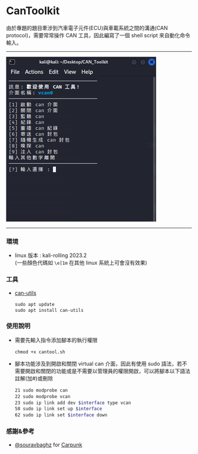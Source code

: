 # CanToolkit
由於專題的題目牽涉到汽車電子元件(ECU)與車載系統之間的溝通(CAN protocol)，需要常常操作 CAN 工具，因此編寫了一個 shell script 來自動化命令輸入。
***
![toolkit img](https://github.com/Dino65535/CAN_Toolkit/blob/e61dd21ed8aff8376daf992e30a5b84d22983d26/img/toolkit.png)
***

### 環境
* linux 版本 : kali-rolling 2023.2  
(一些顏色代碼如 `\e[1m` 在其他 linux 系統上可會沒有效果)

### 工具
* [can-utils](https://github.com/linux-can/can-utils)

      sudo apt update
      sudo apt install can-utils

### 使用說明
* 需要先輸入指令添加腳本的執行權限
  
      chmod +x cantool.sh
  
* 腳本功能涉及到開啟和關閉 virtual can 介面，因此有使用 sudo 語法，若不需要開啟和關閉的功能或是不需要以管理員的權限開啟，可以將腳本以下語法註解(加#)或刪除
  ``` Bash
  21 sudo modprobe can
  22 sudo modprobe vcan
  23 sudo ip link add dev $interface type vcan
  58 sudo ip link set up $interface
  62 sudo ip link set $interface down
  ```
  
### 感謝&參考
* [@souravbaghz](https://github.com/souravbaghz) for [Carpunk](https://github.com/souravbaghz/Carpunk#-carpunk-v2)
